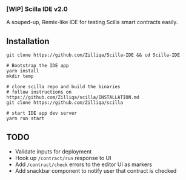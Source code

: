 ### [WIP] Scilla IDE v2.0

A souped-up, Remix-like IDE for testing Scilla smart contracts easily.

## Installation

```
git clone https://github.com/Zilliqa/Scilla-IDE && cd Scilla-IDE

# Bootstrap the IDE app
yarn install
mkdir temp

# clone scilla repo and build the binaries
# follow instructions on https://github.com/Zilliqa/scilla/INSTALLATION.md
git clone https://github.com/Zilliqa/scilla

# start IDE app dev server
yarn run start
```

## TODO

- Validate inputs for deployment
- Hook up `/contract/run` response to UI
- Add `/contract/check` errors to the editor UI as markers
- Add snackbar component to notify user that contract is checked
